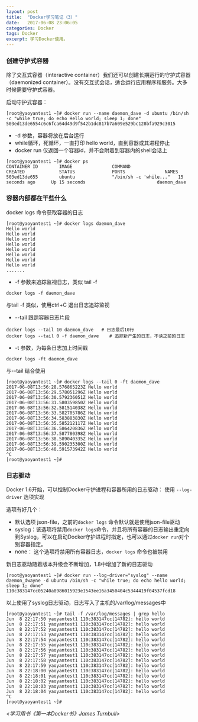 ```yaml
---
layout: post
title:  "Docker学习笔记（3）"
date:   2017-06-08 23:06:05
categories: Docker
tags: Docker
excerpt: 学习Docker使用。
---
```


### 创建守护式容器

除了交互式容器（interactive container）我们还可以创建长期运行的守护式容器（daemonized container）。没有交互式会话，适合运行应用程序和服务。大多时候需要守护式容器。

启动守护式容器：

```
[root@yaoyantest1 ~]# docker run --name daemon_dave -d ubuntu /bin/sh -c "while true; do echo Hello world; sleep 1; done"
503ed13de6554c6c6fca64d49d9f542b1dc817b7a609e529bc128bfa929c3015
```

 * -d 参数，容器将放在后台运行
 * while循环，死循环，一直打印 hello world，直到容器或其进程停止
 * docker run 仅返回一个容器id，并不会附着到容器内的shell会话上

```
[root@yaoyantest1 ~]# docker ps
CONTAINER ID        IMAGE               COMMAND                  CREATED             STATUS              PORTS               NAMES
503ed13de655        ubuntu              "/bin/sh -c 'while..."   15 seconds ago      Up 15 seconds                           daemon_dave
```

### 容器内部都在干些什么

docker logs 命令获取容器的日志

```
[root@yaoyantest1 ~]# docker logs daemon_dave
Hello world
Hello world
Hello world
Hello world
Hello world
Hello world
Hello world
Hello world
.......
```

 *  -f 参数来追踪监视日志，类似 tail -f 

```
docker logs -f daemon_dave
```

与tail -f 类似，使用ctrl+C 退出日志追踪监视


 *  --tail 跟踪容器日志片段

```
docker logs --tail 10 daemon_dave   # 日志最后10行
docker logs --tail 0 -f daemon_dave    # 追踪新产生的日志，不读之前的日志
```

 *  -t 参数，为每条日志加上时间戳

```
docker logs -ft daemon_dave
```

与--tail 结合使用

```
[root@yaoyantest1 ~]# docker logs --tail 0 -ft daemon_dave
2017-06-08T13:56:28.576865223Z Hello world
2017-06-08T13:56:29.578051296Z Hello world
2017-06-08T13:56:30.579236051Z Hello world
2017-06-08T13:56:31.580359850Z Hello world
2017-06-08T13:56:32.581514038Z Hello world
2017-06-08T13:56:33.582705786Z Hello world
2017-06-08T13:56:34.583883830Z Hello world
2017-06-08T13:56:35.585212117Z Hello world
2017-06-08T13:56:36.586420836Z Hello world
2017-06-08T13:56:37.587780398Z Hello world
2017-06-08T13:56:38.589040335Z Hello world
2017-06-08T13:56:39.590235300Z Hello world
2017-06-08T13:56:40.591573942Z Hello world
^C
[root@yaoyantest1 ~]#
```

### 日志驱动

Docker 1.6开始，可以控制Docker守护进程和容器所用的日志驱动： 使用 ```--log-driver``` 选项实现

选项有好几个：

 * 默认选项   json-file，之前的```docker logs``` 命令默认就是使用json-file驱动
 *  syslog：该选项将禁用```docker logs```命令，并且将所有容器的日志输出重定向到Syslog，可以在启动Docker守护进程时指定，也可以通过```docker run```对个别容器指定。
 * none： 这个选项将禁用所有容器日志，```docker logs``` 命令也被禁用

新日志驱动随着版本升级会不断增加，1.8中增加了新的日志驱动

```
[root@yaoyantest1 ~]# docker run --log-driver="syslog" --name daemon_dwayne -d ubuntu /bin/sh -c "while true; do echo hello world; sleep 1; done"
110c383147cc05240a8986015923e1543ee16a3450404c5344419f04537fcd18
```

以上使用了syslog日志驱动，日志写入了主机的/var/log/messages中

```
[root@yaoyantest1 ~]# tail -f /var/log/messages | grep hello
Jun  8 22:17:50 yaoyantest1 110c383147cc[14782]: hello world
Jun  8 22:17:51 yaoyantest1 110c383147cc[14782]: hello world
Jun  8 22:17:52 yaoyantest1 110c383147cc[14782]: hello world
Jun  8 22:17:53 yaoyantest1 110c383147cc[14782]: hello world
Jun  8 22:17:54 yaoyantest1 110c383147cc[14782]: hello world
Jun  8 22:17:55 yaoyantest1 110c383147cc[14782]: hello world
Jun  8 22:17:56 yaoyantest1 110c383147cc[14782]: hello world
Jun  8 22:17:57 yaoyantest1 110c383147cc[14782]: hello world
Jun  8 22:17:58 yaoyantest1 110c383147cc[14782]: hello world
Jun  8 22:17:59 yaoyantest1 110c383147cc[14782]: hello world
Jun  8 22:18:00 yaoyantest1 110c383147cc[14782]: hello world
Jun  8 22:18:01 yaoyantest1 110c383147cc[14782]: hello world
Jun  8 22:18:02 yaoyantest1 110c383147cc[14782]: hello world
Jun  8 22:18:03 yaoyantest1 110c383147cc[14782]: hello world
Jun  8 22:18:04 yaoyantest1 110c383147cc[14782]: hello world
^C
[root@yaoyantest1 ~]#
```

*<学习用书《第一本Docker书》James Turnbull>*




















